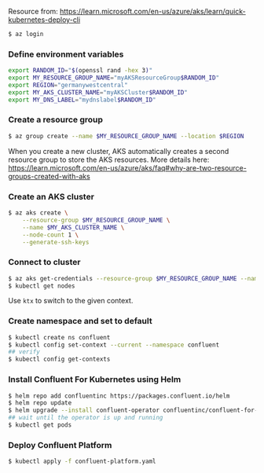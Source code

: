 Resource from: https://learn.microsoft.com/en-us/azure/aks/learn/quick-kubernetes-deploy-cli

```bash
$ az login
```

### Define environment variables

```bash
export RANDOM_ID="$(openssl rand -hex 3)"
export MY_RESOURCE_GROUP_NAME="myAKSResourceGroup$RANDOM_ID"
export REGION="germanywestcentral"
export MY_AKS_CLUSTER_NAME="myAKSCluster$RANDOM_ID"
export MY_DNS_LABEL="mydnslabel$RANDOM_ID"
```

### Create a resource group

```bash
$ az group create --name $MY_RESOURCE_GROUP_NAME --location $REGION
```

When you create a new cluster, AKS automatically creates a second resource group to store the AKS resources.
More details here: https://learn.microsoft.com/en-us/azure/aks/faq#why-are-two-resource-groups-created-with-aks

### Create an AKS cluster

```bash
$ az aks create \
    --resource-group $MY_RESOURCE_GROUP_NAME \
    --name $MY_AKS_CLUSTER_NAME \
    --node-count 1 \
    --generate-ssh-keys
```

### Connect to cluster

```bash
$ az aks get-credentials --resource-group $MY_RESOURCE_GROUP_NAME --name $MY_AKS_CLUSTER_NAME
$ kubectl get nodes
```

Use `ktx` to switch to the given context.

### Create namespace and set to default

```bash
$ kubectl create ns confluent
$ kubectl config set-context --current --namespace confluent
## verify
$ kubectl config get-contexts
```

### Install Confluent For Kubernetes using Helm

```bash
$ helm repo add confluentinc https://packages.confluent.io/helm
$ helm repo update
$ helm upgrade --install confluent-operator confluentinc/confluent-for-kubernetes --set kRaftEnabled=true
## wait until the operator is up and running
$ kubectl get pods
```

### Deploy Confluent Platform

```bash
$ kubectl apply -f confluent-platform.yaml
```
